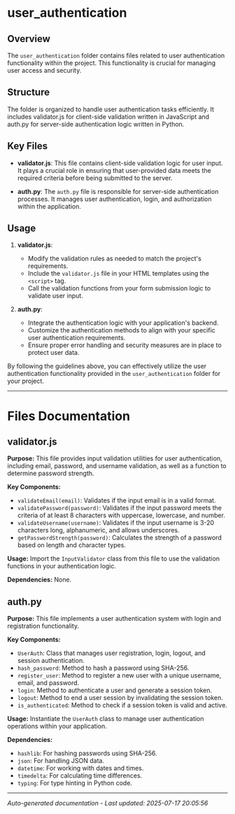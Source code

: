 # user_authentication

## Overview
The `user_authentication` folder contains files related to user authentication functionality within the project. This functionality is crucial for managing user access and security.

## Structure
The folder is organized to handle user authentication tasks efficiently. It includes validator.js for client-side validation written in JavaScript and auth.py for server-side authentication logic written in Python.

## Key Files
- **validator.js**: This file contains client-side validation logic for user input. It plays a crucial role in ensuring that user-provided data meets the required criteria before being submitted to the server.
  
- **auth.py**: The `auth.py` file is responsible for server-side authentication processes. It manages user authentication, login, and authorization within the application.

## Usage
1. **validator.js**:
   - Modify the validation rules as needed to match the project's requirements.
   - Include the `validator.js` file in your HTML templates using the `<script>` tag.
   - Call the validation functions from your form submission logic to validate user input.

2. **auth.py**:
   - Integrate the authentication logic with your application's backend.
   - Customize the authentication methods to align with your specific user authentication requirements.
   - Ensure proper error handling and security measures are in place to protect user data.

By following the guidelines above, you can effectively utilize the user authentication functionality provided in the `user_authentication` folder for your project.

---

# Files Documentation

## validator.js

**Purpose:** This file provides input validation utilities for user authentication, including email, password, and username validation, as well as a function to determine password strength.

**Key Components:**
- `validateEmail(email)`: Validates if the input email is in a valid format.
- `validatePassword(password)`: Validates if the input password meets the criteria of at least 8 characters with uppercase, lowercase, and number.
- `validateUsername(username)`: Validates if the input username is 3-20 characters long, alphanumeric, and allows underscores.
- `getPasswordStrength(password)`: Calculates the strength of a password based on length and character types.

**Usage:** Import the `InputValidator` class from this file to use the validation functions in your authentication logic.

**Dependencies:** None.

## auth.py

**Purpose:** This file implements a user authentication system with login and registration functionality.

**Key Components:**
- `UserAuth`: Class that manages user registration, login, logout, and session authentication.
- `hash_password`: Method to hash a password using SHA-256.
- `register_user`: Method to register a new user with a unique username, email, and password.
- `login`: Method to authenticate a user and generate a session token.
- `logout`: Method to end a user session by invalidating the session token.
- `is_authenticated`: Method to check if a session token is valid and active.

**Usage:** Instantiate the `UserAuth` class to manage user authentication operations within your application.

**Dependencies:** 
- `hashlib`: For hashing passwords using SHA-256.
- `json`: For handling JSON data.
- `datetime`: For working with dates and times.
- `timedelta`: For calculating time differences.
- `typing`: For type hinting in Python code.

---
*Auto-generated documentation - Last updated: 2025-07-17 20:05:56*
